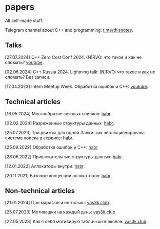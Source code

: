# papers
All self-made stuff. 

Telegram channel about C++ and programming: [t.me/thisnotes](https://t.me/thisnotes). 

## Talks

[27.07.2024] C++ Zero Cost Conf 2024. (N)RVO: что такое и как не сломать? [youtube](https://www.youtube.com/live/DgS9p40-Xfw?si=BnuFJY_gkt1dK43z&t=13190).

[02.06.2024] C++ Russia 2024. Lightning talk: (N)RVO: что такое и как не сломать? Без записи. 

[17.04.2023] Intern Meetup Week. Обработка ошибок и C++: [youtube](https://www.youtube.com/live/5stJKC6UGyI?feature=share&t=532).

## Technical articles

[16.05.2024] Многообразие связных списков: [habr](https://habr.com/ru/articles/814955/).

[02.02.2024] Разреженные структуры данных: [habr](https://habr.com/ru/articles/790844/).

[25.07.2023] Три движка для одной Лавки: как эволюционировала система поиска в сервисе: [habr](https://habr.com/ru/companies/yandex/articles/748134/).

[25.09.2022] Обработка ошибок и C++: [habr](https://habr.com/ru/post/690038/). 

[28.06.2022] Привлекательные структуры данных: [habr](https://habr.com/ru/post/673776/).

[12.01.2022] Аллокаторы внутри: [habr](https://habr.com/ru/post/645137/).

[20.11.2021] Базовые концепции аллокаторов: [habr](https://habr.com/ru/post/590415/).

## Non-technical articles

[21.01.2024] Про марафон и не только: [vas3k.club](https://vas3k.club/post/22712/).

[25.07.2023] Мотивашки на каждый день: [vas3k.club](https://vas3k.club/post/20380/).

[22.05.2023] Как я себя мотивирую табличкой в экселе: [vas3k.club](https://vas3k.club/post/19725/).
